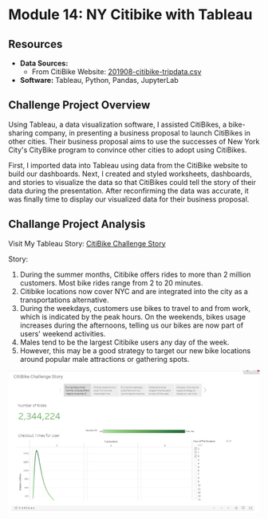 # Module 14: NY Citibike with Tableau
## Resources

- **Data Sources:** 
  - From CitiBike Website: [201908-citibike-tripdata.csv](https://s3.amazonaws.com/tripdata/index.html)
- **Software:** Tableau, Python, Pandas, JupyterLab

## Challenge Project Overview 

Using Tableau, a data visualization software, I assisted CitiBikes, a bike-sharing company, in presenting a business proposal to launch CitiBikes in other cities. Their business proposal aims to use the successes of New York City's CityBike program to convince other cities to adopt using CitiBikes.  

First, I imported data into Tableau using data from the CitiBike website to build our dashboards. Next, I created and styled worksheets, dashboards, and stories to visualize the data so that CitiBikes could tell the story of their data during the presentation. After reconfirming the data was accurate, it was finally time to display our visualized data for their business proposal. 

## Challange Project Analysis

Visit My Tableau Story: [CitiBike Challenge Story](https://public.tableau.com/app/profile/daniel.brock8416/viz/Tableau_NY_Citibike_Challenge/CitiBikeChallengeStory?publish=yes)

Story:
  1) During the summer months, Citibike offers rides to more than 2 million customers. Most bike rides range from 2 to 20 minutes.
  2) Citibike locations now cover NYC and are integrated into the city as a transportations alternative.  
  3) During the weekdays, customers use bikes to travel to and from work, which is indicated by the peak hours. On the weekends, bikes usage increases during the afternoons, telling us our bikes are now part of users' weekend activities.
  4) Males tend to be the largest Citibike users any day of the week.
  5) However, this may be a good strategy to target our new bike locations around popular male attractions or gathering spots.

 ![Tableau Story](Challenge/Images/Preview.PNG)
